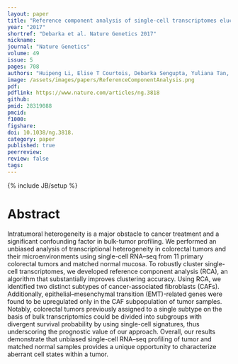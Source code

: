 ```yaml
---
layout: paper
title: "Reference component analysis of single-cell transcriptomes elucidates cellular heterogeneity in human colorectal tumors"
year: "2017"
shortref: "Debarka et al. Nature Genetics 2017"
nickname:
journal: "Nature Genetics"
volume: 49
issue: 5
pages: 708
authors: "Huipeng Li, Elise T Courtois, Debarka Sengupta, Yuliana Tan, Kok Hao Chen, Jolene Jie Lin Goh, Say Li Kong, Clarinda Chua, Lim Kiat Hon, Wah Siew Tan, Mark Wong, Paul Jongjoon Choi, Lawrence JK Wee, Axel M Hillmer, Iain Beehuat Tan, Paul Robson, Shyam Prabhakar"
image: /assets/images/papers/ReferenceComponentAnalysis.png
pdf:
pdflink: https://www.nature.com/articles/ng.3818
github:
pmid: 28319088
pmcid:
f1000:
figshare:
doi: 10.1038/ng.3818.
category: paper
published: true
peerreview:
review: false
tags:
---
```

{% include JB/setup %}


# Abstract

Intratumoral heterogeneity is a major obstacle to cancer treatment and a significant confounding factor in bulk-tumor profiling. We performed an unbiased analysis of transcriptional heterogeneity in colorectal tumors and their microenvironments using single-cell RNA–seq from 11 primary colorectal tumors and matched normal mucosa. To robustly cluster single-cell transcriptomes, we developed reference component analysis (RCA), an algorithm that substantially improves clustering accuracy. Using RCA, we identified two distinct subtypes of cancer-associated fibroblasts (CAFs). Additionally, epithelial–mesenchymal transition (EMT)-related genes were found to be upregulated only in the CAF subpopulation of tumor samples. Notably, colorectal tumors previously assigned to a single subtype on the basis of bulk transcriptomics could be divided into subgroups with divergent survival probability by using single-cell signatures, thus underscoring the prognostic value of our approach. Overall, our results demonstrate that unbiased single-cell RNA–seq profiling of tumor and matched normal samples provides a unique opportunity to characterize aberrant cell states within a tumor.

